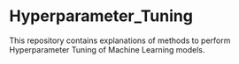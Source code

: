 # Hyperparameter_Tuning
This repository contains explanations of methods to perform Hyperparameter Tuning of Machine Learning models.
